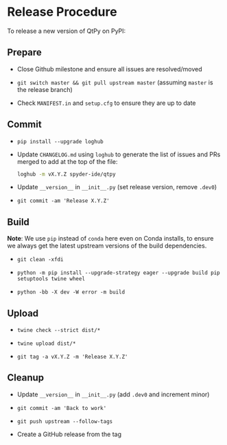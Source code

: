 # Release Procedure

To release a new version of QtPy on PyPI:


## Prepare

* Close Github milestone and ensure all issues are resolved/moved

* `git switch master && git pull upstream master` (assuming `master` is the release branch)

* Check `MANIFEST.in` and `setup.cfg` to ensure they are up to date


## Commit

* `pip install --upgrade loghub`

* Update `CHANGELOG.md` using `loghub` to generate the list of issues and PRs merged to add at the top of the file:

  ```bash
  loghub -m vX.Y.Z spyder-ide/qtpy
  ```

* Update `__version__` in `__init__.py` (set release version, remove `.dev0`)

* `git commit -am 'Release X.Y.Z'`


## Build

**Note**: We use `pip` instead of `conda` here even on Conda installs, to ensure we always get the latest upstream versions of the build dependencies.

* `git clean -xfdi`

* `python -m pip install --upgrade-strategy eager --upgrade build pip setuptools twine wheel`

* `python -bb -X dev -W error -m build`


## Upload

* `twine check --strict dist/*`

* `twine upload dist/*`

* `git tag -a vX.Y.Z -m 'Release X.Y.Z'`


## Cleanup

* Update `__version__` in `__init__.py` (add `.dev0` and increment minor)

* `git commit -am 'Back to work'`

* `git push upstream --follow-tags`

* Create a GitHub release from the tag
